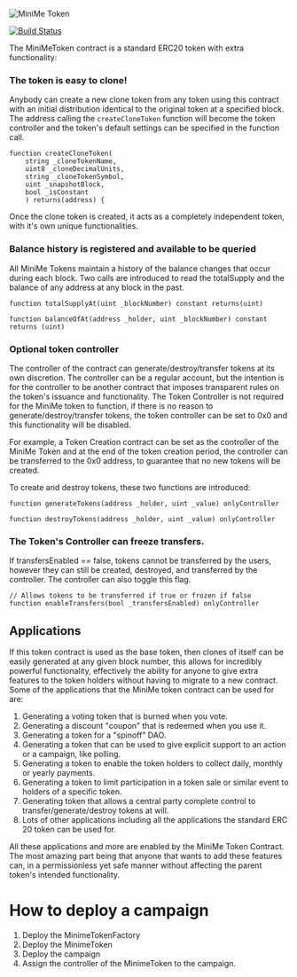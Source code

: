 ![MiniMe Token](readme-header.png)

[![Build Status](https://travis-ci.org/Giveth/minime.svg?branch=master)](https://travis-ci.org/Giveth/minime)

The MiniMeToken contract is a standard ERC20 token with extra functionality:

### The token is easy to clone!

Anybody can create a new clone token from any token using this contract with an initial distribution identical to the
original token at a specified block. The address calling the `createCloneToken` function will become the token
controller and the token's default settings can be specified in the function call.

    function createCloneToken(
        string _cloneTokenName,
        uint8 _cloneDecimalUnits,
        string _cloneTokenSymbol,
        uint _snapshotBlock,
        bool _isConstant
        ) returns(address) {

Once the clone token is created, it acts as a completely independent token, with it's own unique functionalities.

### Balance history is registered and available to be queried

All MiniMe Tokens maintain a history of the balance changes that occur during each block. Two calls are introduced to
read the totalSupply and the balance of any address at any block in the past.

    function totalSupplyAt(uint _blockNumber) constant returns(uint)

    function balanceOfAt(address _holder, uint _blockNumber) constant returns (uint)

### Optional token controller

The controller of the contract can generate/destroy/transfer tokens at its own discretion. The controller can be a
regular account, but the intention is for the controller to be another contract that imposes transparent rules on the
token's issuance and functionality. The Token Controller is not required for the MiniMe token to function, if there is
no reason to generate/destroy/transfer tokens, the token controller can be set to 0x0 and this functionality will be
disabled.

For example, a Token Creation contract can be set as the controller of the MiniMe Token and at the end of the token
creation period, the controller can be transferred to the 0x0 address, to guarantee that no new tokens will be created.

To create and destroy tokens, these two functions are introduced:

    function generateTokens(address _holder, uint _value) onlyController

    function destroyTokens(address _holder, uint _value) onlyController

### The Token's Controller can freeze transfers.

If transfersEnabled == false, tokens cannot be transferred by the users, however they can still be created, destroyed,
and transferred by the controller. The controller can also toggle this flag.

    // Allows tokens to be transferred if true or frozen if false
    function enableTransfers(bool _transfersEnabled) onlyController

## Applications

If this token contract is used as the base token, then clones of itself can be easily generated at any given block
number, this allows for incredibly powerful functionality, effectively the ability for anyone to give extra features to
the token holders without having to migrate to a new contract. Some of the applications that the MiniMe token contract
can be used for are:

1. Generating a voting token that is burned when you vote.
2. Generating a discount "coupon" that is redeemed when you use it.
3. Generating a token for a "spinoff" DAO.
4. Generating a token that can be used to give explicit support to an action or a campaign, like polling.
5. Generating a token to enable the token holders to collect daily, monthly or yearly payments.
6. Generating a token to limit participation in a token sale or similar event to holders of a specific token.
7. Generating token that allows a central party complete control to transfer/generate/destroy tokens at will.
8. Lots of other applications including all the applications the standard ERC 20 token can be used for.

All these applications and more are enabled by the MiniMe Token Contract. The most amazing part being that anyone that
wants to add these features can, in a permissionless yet safe manner without affecting the parent token's intended
functionality.

# How to deploy a campaign

1. Deploy the MinimeTokenFactory
2. Deploy the MinimeToken
3. Deploy the campaign
4. Assign the controller of the MinimeToken to the campaign.
